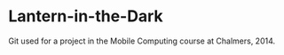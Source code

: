 Lantern-in-the-Dark
===================

Git used for a project in the Mobile Computing course at Chalmers, 2014.
